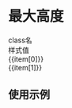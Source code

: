 
# 最大高度


<script setup>
import { useData } from 'vitepress'
import { ref } from 'vue'

const { page } = useData()

const list = ref([
  ['max-h-0', 'max-height:0rpx;'],
  ['max-h-10.9', 'max-height:10.9rpx;'],
  ['max-h-.9', 'max-height:.9rpx;'],
  ['max-h-50vw', 'max-height:50vw;'],
  ['max-h-50%', 'max-height:50%;'],
])
</script>

<!-- 命名规律：`gap-{数值}` -->
 
<div class="a-flex a-row a-jc-sb a-border-b a-h-30"  >
  <div class="a-flex-1">class名</div>
  <div class="a-flex-1">样式值</div>
</div>
<div class=" a-flex-1" style="overflow-y:auto;max-height: 300px">
  <div class="a-flex a-row a-jc-sb a-border-b a-h-30" v-for="(item, index) in list" :key="index" >
    <div class="a-flex-1">{{item[0]}}</div>
    <div class="a-flex-1">{{item[1]}}</div>
  </div>
</div>

## 使用示例
